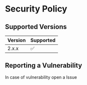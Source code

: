 # Security Policy

## Supported Versions

| Version | Supported          |
| ------- | ------------------ |
| 2.x.x   | :white_check_mark:

## Reporting a Vulnerability

In case of vulnerability open a Issue
